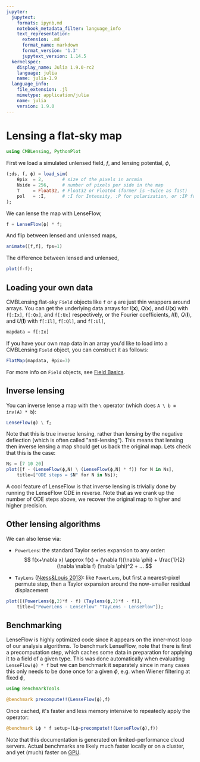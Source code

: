 ```yaml
---
jupyter:
  jupytext:
    formats: ipynb,md
    notebook_metadata_filter: language_info
    text_representation:
      extension: .md
      format_name: markdown
      format_version: '1.3'
      jupytext_version: 1.14.5
  kernelspec:
    display_name: Julia 1.9.0-rc2
    language: julia
    name: julia-1.9
  language_info:
    file_extension: .jl
    mimetype: application/julia
    name: julia
    version: 1.9.0
---
```


# Lensing a flat-sky map

```julia
using CMBLensing, PythonPlot
```

First we load a simulated unlensed field, $f$, and lensing potential, $\phi$,

```julia
(;ds, f, ϕ) = load_sim(
    θpix  = 2,       # size of the pixels in arcmin
    Nside = 256,     # number of pixels per side in the map
    T     = Float32, # Float32 or Float64 (former is ~twice as fast)
    pol   = :I,      # :I for Intensity, :P for polarization, or :IP for both
);
```

We can lense the map with LenseFlow,

```julia
f̃ = LenseFlow(ϕ) * f;
```

And flip between lensed and unlensed maps,

```julia
animate([f,f̃], fps=1)
```

The difference between lensed and unlensed,

```julia
plot(f-f̃);
```

## Loading your own data


CMBLensing flat-sky `Field` objects like `f` or `ϕ`  are just thin wrappers around arrays. You can get the underlying data arrays for $I(\mathbf{x})$, $Q(\mathbf{x})$, and $U(\mathbf{x})$ with `f[:Ix]`, `f[:Qx]`, and `f[:Ux]` respectively, or the Fourier coefficients, $I(\mathbf{l})$, $Q(\mathbf{l})$, and $U(\mathbf{l})$ with `f[:Il]`, `f[:Ql]`, and `f[:Ul]`,

```julia
mapdata = f[:Ix]
```

If you have your own map data in an array you'd like to load into a CMBLensing `Field` object, you can construct it as follows:

```julia
FlatMap(mapdata, θpix=3)
```

For more info on `Field` objects, see [Field Basics](05_field_basics.md).


## Inverse lensing


You can inverse lense a map with the `\` operator (which does `A \ b ≡ inv(A) * b`):

```julia
LenseFlow(ϕ) \ f;
```

Note that this is true inverse lensing, rather than lensing by the negative deflection (which is often called "anti-lensing"). This means that lensing then inverse lensing a map should get us back the original map. Lets check that this is the case:

```julia
Ns = [7 10 20]
plot([f - (LenseFlow(ϕ,N) \ (LenseFlow(ϕ,N) * f)) for N in Ns],
    title=["ODE steps = $N" for N in Ns]);
```

A cool feature of LenseFlow is that inverse lensing is trivially done by running the LenseFlow ODE in reverse. Note that as we crank up the number of ODE steps above, we recover the original map to higher and higher precision.


## Other lensing algorithms


We can also lense via:
* `PowerLens`: the standard Taylor series expansion to any order:
$$ f(x+\nabla x) \approx f(x) + (\nabla f)(\nabla \phi) + \frac{1}{2} (\nabla \nabla f) (\nabla \phi)^2 + ... $$

* `TayLens` ([Næss&Louis 2013](https://arxiv.org/abs/1307.0719)): like `PowerLens`, but first a nearest-pixel permute step, then a Taylor expansion around the now-smaller residual displacement

```julia
plot([(PowerLens(ϕ,2)*f - f̃) (Taylens(ϕ,2)*f - f̃)], 
    title=["PowerLens - LenseFlow" "TayLens - LenseFlow"]);
```

## Benchmarking


LenseFlow is highly optimized code since it appears on the inner-most loop of our analysis algorithms. To benchmark LenseFlow, note that there is first a precomputation step, which caches some data in preparation for applying it to a field of a given type. This was done automatically when evaluating `LenseFlow(ϕ) * f` but we can benchmark it separately since in many cases this only needs to be done once for a given $\phi$, e.g. when Wiener filtering at fixed $\phi$,

```julia
using BenchmarkTools
```

```julia
@benchmark precompute!!(LenseFlow(ϕ),f)
```

Once cached, it's faster and less memory intensive to repeatedly apply the operator:

```julia
@benchmark Lϕ * f setup=(Lϕ=precompute!!(LenseFlow(ϕ),f))
```

Note that this documentation is generated on limited-performance cloud servers. Actual benchmarks are likely much faster locally or on a cluster, and yet (much) faster on [GPU](06_gpu.md).
